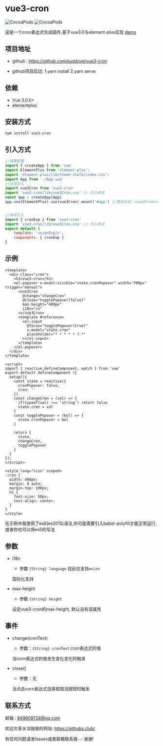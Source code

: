 # vue3-cron

![CocoaPods](https://img.shields.io/npm/dt/vue3-cron.svg)
![CocoaPods](https://img.shields.io/npm/v/vue3-cron.svg)


这是一个cron表达式生成插件,基于vue3.0与element-plus实现
[demo](https://githubs.club/demo/)

## 项目地址

- github : https://github.com/sugdove/vue3-cron

- github项目启动: 1.yarn install 2.yarn serve

## 依赖
- Vue 3.0.0+
- elementplus

## 安装方式
```
npm install vue3-cron
```

## 引入方式
```javascript
//前置配置
import { createApp } from 'vue'
import ElementPlus from 'element-plus';
import 'element-plus/lib/theme-chalk/index.css';
import App from './App.vue'
//全局引入
import vue3Cron from 'vue3-cron' 
import 'vue3-cron/lib/vue3Cron.css' // 引入样式
const app = createApp(App)
app.use(ElementPlus).use(vue3Cron).mount('#app') //使用方式：<vue3Cron></vue3Cron>


//局部引入
import { cronExp } from 'vue3-cron'
import 'vue3-cron/lib/vue3Cron.css' // 引入样式
export default {
    template: '<cronExp/>',
    components: { cronExp }
}
```

## 示例
```vue
<template>
  <div class="cron">
    <h1>vue3-cron</h1>
    <el-popover v-model:visible="state.cronPopover" width="700px" trigger="manual">
      <vue3Cron
        @change="changeCron"
        @close="togglePopover(false)"
        max-height="400px"
        i18n="cn"
      ></vue3Cron>
      <template #reference>
        <el-input
          @focus="togglePopover(true)"
          v-model="state.cron"
          placeholder="* * * * * ? *"
        ></el-input>
      </template>
    </el-popover>
  </div>
</template>

<script>
import { reactive,defineComponent, watch } from 'vue'
export default defineComponent ({
  setup(){
    const state = reactive({
      cronPopover: false,
      cron: ''
    })
    const changeCron = (val) => {
      if(typeof(val) !== 'string') return false
      state.cron = val
    }
    const togglePopover = (bol) => {
      state.cronPopover = bol
    }
    
    return {
      state,
      changeCron,
      togglePopover
    }
  }
});
</script>

<style lang="scss" scoped>
.cron {
  width: 400px;
  margin: 0 auto;
  margin-top: 100px;
  h1 {
    font-size: 50px;
    text-align: center;
  }
}
</style>

```

在示例中我使用了es6(es2015)语法,你可能需要引入babel-polyfill才能正常运行,或者你也可以用es5的写法

## 参数

- i18n

    - 参数 `{String} language` 目前仅支持`en|cn`
    
    国际化支持

- max-height

    - 参数 `{String} height` 
    
    设定vue3-cron的max-height, 默认没有该属性

## 事件
- change(cronText)

    - 参数：`{String} cronText` cron表达式的值
    
    当corn表达式的值发生变化变化时触发
    
- close()

    - 参数：无
    
    当点击corn表达式选择框取消按钮时触发
    
## 联系方式

邮箱 : 849809724@qq.com

欢迎大家关注我做的网站: https://githubs.club/

有任何问题请发Issues或者邮箱联系我-.-  谢谢!